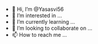 - 👋 Hi, I’m @Yasasvi56
- 👀 I’m interested in ...
- 🌱 I’m currently learning ...
- 💞️ I’m looking to collaborate on ...
- 📫 How to reach me ...


